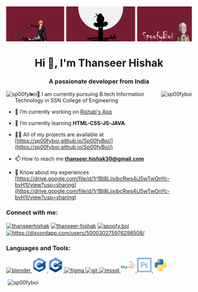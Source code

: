 ![](https://github.com/Sp00fyBoi/Sp00fyBoi/blob/main/Banner.png)
<h1 align="center">Hi 👋, I'm Thanseer Hishak</h1>
<h3 align="center">A passionate developer from India</h3>

<p><img align="left" src="https://github-readme-streak-stats.herokuapp.com/?user=sp00fyboi&theme=dark" alt="sp00fyboi" /></p>

<p><img align="right" src="https://github-readme-stats.vercel.app/api/top-langs?username=sp00fyboi&show_icons=true&theme=dracula&locale=en&layout=compact" alt="sp00fyboi" /></p>


- 🏫 I am currently pursuing B.tech Information Technology in SSN College of Engineering

- 🔭 I’m currently working on [Rishab's App](https://github.com/Sp00fyBoi/Rishab-Order-Management-WebAPP)

- 🌱 I’m currently learning **HTML-CSS-JS-JAVA**

- 👨‍💻 All of my projects are available at [https://sp00fyboi.github.io/Sp00fyBoi/](https://sp00fyboi.github.io/Sp00fyBoi/)

- 📫 How to reach me **thanseer.hishak30@gmail.com**

- 📄 Know about my experiences [https://drive.google.com/file/d/1r1BI8LjjxibcRws4iJ5wTwOnYc-bvH1l/view?usp=sharing](https://drive.google.com/file/d/1r1BI8LjjxibcRws4iJ5wTwOnYc-bvH1l/view?usp=sharing)

<h3 align="left">Connect with me:</h3>
<p align="left">
<a href="https://twitter.com/thanseerhishak" target="blank"><img align="center" src="https://raw.githubusercontent.com/rahuldkjain/github-profile-readme-generator/master/src/images/icons/Social/twitter.svg" alt="thanseerhishak" height="30" width="40" /></a>
<a href="https://linkedin.com/in/thanseer-hishak" target="blank"><img align="center" src="https://raw.githubusercontent.com/rahuldkjain/github-profile-readme-generator/master/src/images/icons/Social/linked-in-alt.svg" alt="thanseer-hishak" height="30" width="40" /></a>
<a href="https://instagram.com/spoofy.boi" target="blank"><img align="center" src="https://raw.githubusercontent.com/rahuldkjain/github-profile-readme-generator/master/src/images/icons/Social/instagram.svg" alt="spoofy.boi" height="30" width="40" /></a>
<a href="https://discord.gg/https://discordapp.com/users/500030275976298508/" target="blank"><img align="center" src="https://raw.githubusercontent.com/rahuldkjain/github-profile-readme-generator/master/src/images/icons/Social/discord.svg" alt="https://discordapp.com/users/500030275976298508/" height="30" width="40" /></a>
</p>

<h3 align="left">Languages and Tools:</h3>
<p align="left"> <a href="https://www.blender.org/" target="_blank" rel="noreferrer"> <img src="https://download.blender.org/branding/community/blender_community_badge_white.svg" alt="blender" width="40" height="40"/> </a> <a href="https://www.cprogramming.com/" target="_blank" rel="noreferrer"> <img src="https://raw.githubusercontent.com/devicons/devicon/master/icons/c/c-original.svg" alt="c" width="40" height="40"/> </a> <a href="https://www.w3schools.com/cpp/" target="_blank" rel="noreferrer"> <img src="https://raw.githubusercontent.com/devicons/devicon/master/icons/cplusplus/cplusplus-original.svg" alt="cplusplus" width="40" height="40"/> </a> <a href="https://www.figma.com/" target="_blank" rel="noreferrer"> <img src="https://www.vectorlogo.zone/logos/figma/figma-icon.svg" alt="figma" width="40" height="40"/> </a> <a href="https://git-scm.com/" target="_blank" rel="noreferrer"> <img src="https://www.vectorlogo.zone/logos/git-scm/git-scm-icon.svg" alt="git" width="40" height="40"/> </a> <a href="https://www.microsoft.com/en-us/sql-server" target="_blank" rel="noreferrer"> <img src="https://www.svgrepo.com/show/303229/microsoft-sql-server-logo.svg" alt="mssql" width="40" height="40"/> </a> <a href="https://www.mysql.com/" target="_blank" rel="noreferrer"> <img src="https://raw.githubusercontent.com/devicons/devicon/master/icons/mysql/mysql-original-wordmark.svg" alt="mysql" width="40" height="40"/> </a> <a href="https://www.photoshop.com/en" target="_blank" rel="noreferrer"> <img src="https://raw.githubusercontent.com/devicons/devicon/master/icons/photoshop/photoshop-line.svg" alt="photoshop" width="40" height="40"/> </a> <a href="https://www.python.org" target="_blank" rel="noreferrer"> <img src="https://raw.githubusercontent.com/devicons/devicon/master/icons/python/python-original.svg" alt="python" width="40" height="40"/> </a> </p>

<p>&nbsp;<img align="center" src="https://github-readme-stats.vercel.app/api?username=sp00fyboi&show_icons=true&theme=dracula&locale=en" alt="sp00fyboi" /></p>